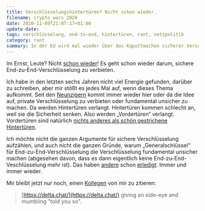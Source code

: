 ```yaml
---
title: Verschlüsselungshintertüren? Nicht schon wieder.
filename: crypto_wars_2020
date: 2020-11-09T21:07:17+01:00
update-date:
tags: verschlüsselung, end-to-end, hintertüren, rant, netzpolitik
category: rant
summary: In der EU wird mal wieder über das Kaputtmachen sicherer Verschlüsselung diskutiert.
---
```


Im Ernst, Leute? Nicht [schon wieder](https://www.heise.de/hintergrund/EU-Regierungen-planen-Verbot-sicherer-Verschluesselung-4951415.html)! Es geht schon wieder darum, sichere End-zu-End-Verschlüsselung zu verbieten.

Ich habe in den letzten sechs Jahren nicht viel Energie gefunden, darüber zu schreiben, aber mir stößt es jedes Mal auf, wenn dieses Thema aufkommt. Seit den [Neunzigern](https://de.wikipedia.org/wiki/Crypto_Wars) kommt immer wieder hier oder da die Idee auf, private Verschlüsselung zu verbieten oder fundamental unsicher zu machen. Da werden Hintertüren verlangt. Hintertüren kommen schlecht an, weil sie die Sicherheit senken. Also werden „Vordertüren“ verlangt. Vordertüren sind natürlich [nichts anderes als schön gestrichene Hintertüren](https://www.schneier.com/blog/archives/2019/04/g7_comes_out_in.html).

Ich möchte nicht die ganzen Argumente für sichere Verschlüsselung aufzählen, und auch nicht die ganzen Gründe, warum „Generalschlüssel“ für End-zu-End-Verschlüsselung die Verschlüsselung fundamental unsicher machen (abgesehen davon, dass es dann eigentlich keine End-zu-End-Veschlüsselung mehr ist). Das haben [andere](https://netzpolitik.org/2020/it-sicherheit-von-jahrelangen-debatten-ueber-hintertueren-unbeeindruckt/) schon [erledigt](https://www.schneier.com/wp-content/uploads/2016/02/paper-keys-under-doormats-CSAIL.pdf). Immer und immer wieder.

Mir bleibt jetzt nur noch, einen [Kollegen](https://skyfromme.wordpress.com/) von mir zu zitieren:

> [https://delta.chat/](https://delta.chat/) giving an side-eye and mumbling "told you so".
